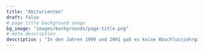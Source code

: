 ```yaml
---
title: "Abiturienten"
draft: false
# page title background image
bg_image: "images/backgrounds/page-title.png"
# meta description
description : "In den Jahren 1999 und 2001 gab es keine Abschlussjahrgänge am GCG. 1999 nicht, da sieben Jahre zuvor keine Aufnahme in die siebente Klasse, sondern in die fünfte Klasse erfolgte und 2001 vollzog sich der Übergang zum Abitur nach 13 Schuljahren."
---
```

